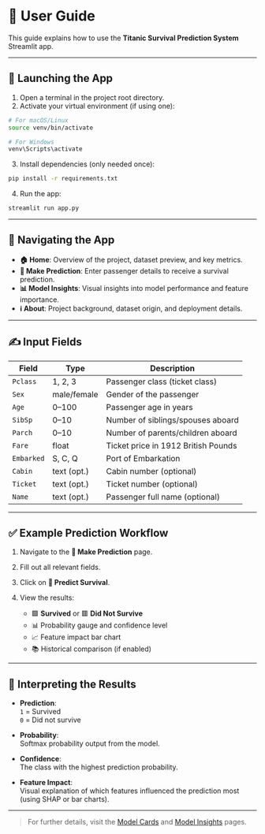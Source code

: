 # 🧭 User Guide

This guide explains how to use the **Titanic Survival Prediction System** Streamlit app.

---

## 🚀 Launching the App

1. Open a terminal in the project root directory.
2. Activate your virtual environment (if using one):

```bash
# For macOS/Linux
source venv/bin/activate

# For Windows
venv\Scripts\activate
```

3. Install dependencies (only needed once):

```bash
pip install -r requirements.txt
```

4. Run the app:

```bash
streamlit run app.py
```

---

## 🧭 Navigating the App

- **🏠 Home**: Overview of the project, dataset preview, and key metrics.
- **🎯 Make Prediction**: Enter passenger details to receive a survival prediction.
- **📊 Model Insights**: Visual insights into model performance and feature importance.
- **ℹ️ About**: Project background, dataset origin, and deployment details.

---

## ✍️ Input Fields

| Field       | Type        | Description                                 |
|-------------|-------------|---------------------------------------------|
| `Pclass`    | 1, 2, 3     | Passenger class (ticket class)              |
| `Sex`       | male/female | Gender of the passenger                     |
| `Age`       | 0–100       | Passenger age in years                      |
| `SibSp`     | 0–10        | Number of siblings/spouses aboard          |
| `Parch`     | 0–10        | Number of parents/children aboard          |
| `Fare`      | float       | Ticket price in 1912 British Pounds         |
| `Embarked`  | S, C, Q     | Port of Embarkation                         |
| `Cabin`     | text (opt.) | Cabin number (optional)                     |
| `Ticket`    | text (opt.) | Ticket number (optional)                    |
| `Name`      | text (opt.) | Passenger full name (optional)             |

---

## ✅ Example Prediction Workflow

1. Navigate to the **🎯 Make Prediction** page.
2. Fill out all relevant fields.
3. Click on **🎯 Predict Survival**.
4. View the results:

   - 🟩 **Survived** or 🟥 **Did Not Survive**
   - 📊 Probability gauge and confidence level
   - 📈 Feature impact bar chart
   - 📚 Historical comparison (if enabled)

---

## 📖 Interpreting the Results

- **Prediction**:  
  `1` = Survived  
  `0` = Did not survive

- **Probability**:  
  Softmax probability output from the model.

- **Confidence**:  
  The class with the highest prediction probability.

- **Feature Impact**:  
  Visual explanation of which features influenced the prediction most (using SHAP or bar charts).

---

> For further details, visit the [Model Cards](model_cards.md) and [Model Insights](../pages/3_Model_Insights.py) pages.
